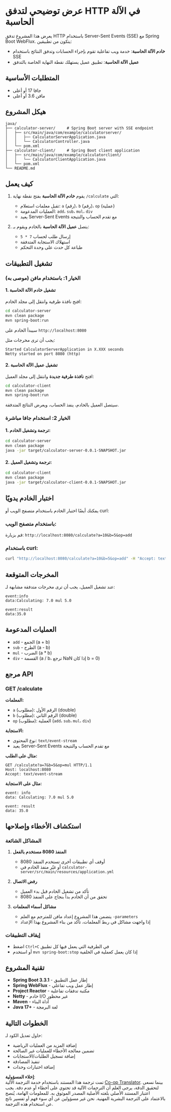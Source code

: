 <!--
CO_OP_TRANSLATOR_METADATA:
{
  "original_hash": "acd4010e430da00946a154f62847a169",
  "translation_date": "2025-07-13T21:08:01+00:00",
  "source_file": "03-GettingStarted/06-http-streaming/solution/java/README.md",
  "language_code": "ar"
}
-->
# عرض توضيحي لتدفق HTTP في الآلة الحاسبة

يعرض هذا المشروع تدفق HTTP باستخدام Server-Sent Events (SSE) مع Spring Boot WebFlux. يتكون من تطبيقين:

- **خادم الآلة الحاسبة**: خدمة ويب تفاعلية تقوم بإجراء الحسابات وتدفق النتائج باستخدام SSE  
- **عميل الآلة الحاسبة**: تطبيق عميل يستهلك نقطة النهاية الخاصة بالتدفق

## المتطلبات الأساسية

- جافا 17 أو أعلى  
- مافن 3.6 أو أعلى

## هيكل المشروع

```
java/
├── calculator-server/     # Spring Boot server with SSE endpoint
│   ├── src/main/java/com/example/calculatorserver/
│   │   ├── CalculatorServerApplication.java
│   │   └── CalculatorController.java
│   └── pom.xml
├── calculator-client/     # Spring Boot client application
│   ├── src/main/java/com/example/calculatorclient/
│   │   └── CalculatorClientApplication.java
│   └── pom.xml
└── README.md
```

## كيف يعمل

1. يقوم **خادم الآلة الحاسبة** بفتح نقطة نهاية `/calculate` التي:  
   - تقبل معلمات استعلام: `a` (رقم)، `b` (رقم)، `op` (عملية)  
   - العمليات المدعومة: `add`، `sub`، `mul`، `div`  
   - يعيد Server-Sent Events مع تقدم الحساب والنتيجة

2. يتصل **عميل الآلة الحاسبة** بالخادم ويقوم بـ:  
   - إرسال طلب لحساب `7 * 5`  
   - استهلاك الاستجابة المتدفقة  
   - طباعة كل حدث على وحدة التحكم

## تشغيل التطبيقات

### الخيار 1: باستخدام مافن (موصى به)

#### 1. تشغيل خادم الآلة الحاسبة

افتح نافذة طرفية وانتقل إلى مجلد الخادم:

```bash
cd calculator-server
mvn clean package
mvn spring-boot:run
```

سيبدأ الخادم على `http://localhost:8080`

يجب أن ترى مخرجات مثل:  
```
Started CalculatorServerApplication in X.XXX seconds
Netty started on port 8080 (http)
```

#### 2. تشغيل عميل الآلة الحاسبة

افتح **نافذة طرفية جديدة** وانتقل إلى مجلد العميل:

```bash
cd calculator-client
mvn clean package
mvn spring-boot:run
```

سيتصل العميل بالخادم، ينفذ الحساب، ويعرض النتائج المتدفقة.

### الخيار 2: استخدام جافا مباشرة

#### 1. ترجمة وتشغيل الخادم:

```bash
cd calculator-server
mvn clean package
java -jar target/calculator-server-0.0.1-SNAPSHOT.jar
```

#### 2. ترجمة وتشغيل العميل:

```bash
cd calculator-client
mvn clean package
java -jar target/calculator-client-0.0.1-SNAPSHOT.jar
```

## اختبار الخادم يدويًا

يمكنك أيضًا اختبار الخادم باستخدام متصفح الويب أو curl:

### باستخدام متصفح الويب:  
قم بزيارة: `http://localhost:8080/calculate?a=10&b=5&op=add`

### باستخدام curl:  
```bash
curl "http://localhost:8080/calculate?a=10&b=5&op=add" -H "Accept: text/event-stream"
```

## المخرجات المتوقعة

عند تشغيل العميل، يجب أن ترى مخرجات متدفقة مشابهة لـ:

```
event:info
data:Calculating: 7.0 mul 5.0

event:result
data:35.0
```

## العمليات المدعومة

- `add` - الجمع (a + b)  
- `sub` - الطرح (a - b)  
- `mul` - الضرب (a * b)  
- `div` - القسمة (a / b، ترجع NaN إذا كان b = 0)

## مرجع API

### GET /calculate

**المعلمات:**  
- `a` (مطلوب): الرقم الأول (double)  
- `b` (مطلوب): الرقم الثاني (double)  
- `op` (مطلوب): العملية (`add`، `sub`، `mul`، `div`)

**الاستجابة:**  
- نوع المحتوى: `text/event-stream`  
- يعيد Server-Sent Events مع تقدم الحساب والنتيجة

**مثال على الطلب:**  
```
GET /calculate?a=7&b=5&op=mul HTTP/1.1
Host: localhost:8080
Accept: text/event-stream
```

**مثال على الاستجابة:**  
```
event: info
data: Calculating: 7.0 mul 5.0

event: result
data: 35.0
```

## استكشاف الأخطاء وإصلاحها

### المشاكل الشائعة

1. **المنفذ 8080 مستخدم بالفعل**  
   - أوقف أي تطبيقات أخرى تستخدم المنفذ 8080  
   - أو غيّر منفذ الخادم في `calculator-server/src/main/resources/application.yml`

2. **رفض الاتصال**  
   - تأكد من تشغيل الخادم قبل بدء العميل  
   - تحقق من أن الخادم بدأ بنجاح على المنفذ 8080

3. **مشاكل أسماء المعلمات**  
   - يتضمن هذا المشروع إعداد مافن للمترجم مع العلم `-parameters`  
   - إذا واجهت مشاكل في ربط المعلمات، تأكد من بناء المشروع بهذا الإعداد

### إيقاف التطبيقات

- اضغط `Ctrl+C` في الطرفية التي يعمل فيها كل تطبيق  
- أو استخدم `mvn spring-boot:stop` إذا كان يعمل كعملية في الخلفية

## تقنية المشروع

- **Spring Boot 3.3.1** - إطار عمل التطبيق  
- **Spring WebFlux** - إطار عمل ويب تفاعلي  
- **Project Reactor** - مكتبة تدفقات تفاعلية  
- **Netty** - خادم I/O غير محظور  
- **Maven** - أداة البناء  
- **Java 17+** - لغة البرمجة

## الخطوات التالية

حاول تعديل الكود لـ:  
- إضافة المزيد من العمليات الرياضية  
- تضمين معالجة الأخطاء للعمليات غير الصالحة  
- إضافة تسجيل الطلبات/الاستجابات  
- تنفيذ المصادقة  
- إضافة اختبارات وحدات

**إخلاء المسؤولية**:  
تمت ترجمة هذا المستند باستخدام خدمة الترجمة الآلية [Co-op Translator](https://github.com/Azure/co-op-translator). بينما نسعى لتحقيق الدقة، يرجى العلم أن الترجمات الآلية قد تحتوي على أخطاء أو عدم دقة. يجب اعتبار المستند الأصلي بلغته الأصلية المصدر الموثوق به. للمعلومات الهامة، يُنصح بالاعتماد على الترجمة البشرية المهنية. نحن غير مسؤولين عن أي سوء فهم أو تفسير ناتج عن استخدام هذه الترجمة.